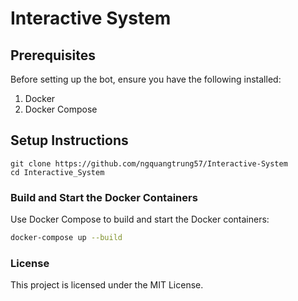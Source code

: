 # Interactive System
## Prerequisites

Before setting up the bot, ensure you have the following installed:

1. Docker
2. Docker Compose

## Setup Instructions

```
git clone https://github.com/ngquangtrung57/Interactive-System
cd Interactive_System
```

### Build and Start the Docker Containers
Use Docker Compose to build and start the Docker containers:

```bash
docker-compose up --build
```


### License
This project is licensed under the MIT License.

